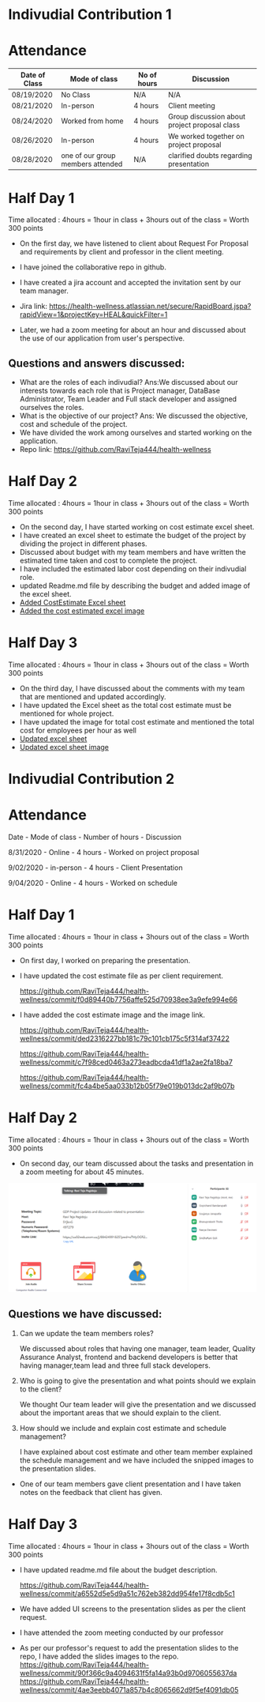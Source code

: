 # Indivudial Contribution 1
# Attendance

| Date of Class   | Mode of class | No of hours    | Discussion   | 
| --------------- | ------------- | -------------- | ------------ | 
| 08/19/2020      | No Class     |  N/A            | N/A             | 
| 08/21/2020      | In-person    | 4 hours         | Client meeting             | 
| 08/24/2020      | Worked from home | 4 hours     | Group discussion about project proposal class|
| 08/26/2020      | In-person   | 4 hours          | We worked together on project proposal          | 
| 08/28/2020      | one of our group members attended  | N/A        | clarified doubts regarding presentation      | 




# Half Day 1
Time allocated : 4hours = 1hour in class + 3hours out of the class = Worth 300 points

- On the first day, we have listened to client about Request For Proposal and requirements by client and professor in the client meeting.
- I have joined the collaborative repo in github.
- I have created a jira account and accepted the invitation sent by our team manager.

- Jira link: https://health-wellness.atlassian.net/secure/RapidBoard.jspa?rapidView=1&projectKey=HEAL&quickFilter=1

- Later, we had a zoom meeting for about an hour and discussed about the use of our application from user's perspective.
## Questions and answers discussed:
- What are the roles of each indivudial? Ans:We discussed about our interests towards each role that is Project manager, DataBase Administrator, Team Leader and Full stack developer and assigned ourselves the roles.
- What is the objective of our project? Ans: We discussed the objective, cost and schedule of the project.
- We have divided the work among ourselves and started working on the application.
- Repo link: https://github.com/RaviTeja444/health-wellness


# Half Day 2
Time allocated : 4hours = 1hour in class + 3hours out of the class = Worth 300 points

- On the second day, I have started working on cost estimate excel sheet.
- I have created an excel sheet to estimate the budget of the project by dividing the project in different phases.
- Discussed about budget with my team members and have written the estimated time taken and cost to complete the project. 
- I have included the estimated labor cost depending on their indivudial role.
- updated Readme.md file by describing the budget and added image of the excel sheet.
- [Added CostEstimate Excel sheet](https://github.com/RaviTeja444/health-wellness/commit/d516cc97f4f0a4d325b4cf264563c0c9f22c6b68)
- [Added the cost estimated excel image](https://github.com/RaviTeja444/health-wellness/commit/f7023b8c87daac02f7dd89e4d98b6fa63eeb75d9)

# Half Day 3
Time allocated : 4hours = 1hour in class + 3hours out of the class = Worth 300 points

- On the third day, I have discussed about the comments with my team that are mentioned and updated accordingly.
- I have updated the Excel sheet as the total cost estimate must be mentioned for whole project.
- I have updated the image for total cost estimate and mentioned the total cost for employees per hour as well
- [Updated excel sheet](https://github.com/RaviTeja444/health-wellness/commit/f23651031b2f32f299719fff1d787ede6e4942dd)
- [Updated excel sheet image](https://github.com/RaviTeja444/health-wellness/commit/62fa3296360ec276b77baec9c5057b2452b0a26c)


# Indivudial Contribution 2

# Attendance

Date         -   Mode of class    -	Number of hours	   -	 Discussion

8/31/2020    - 	Online  	-    4 hours	 -   Worked on project proposal

9/02/2020    -   in-person      -    4 hours     -    Client Presentation

9/04/2020    -  Online        -     4 hours      -   Worked on schedule

# Half Day 1
Time allocated : 4hours = 1hour in class + 3hours out of the class = Worth 300 points

- On first day, I worked on preparing the presentation.
- I have updated the cost estimate file as per client requirement. 
  
  https://github.com/RaviTeja444/health-wellness/commit/f0d89440b7756affe525d70938ee3a9efe994e66
- I have added the cost estimate image and the image link.
  
  https://github.com/RaviTeja444/health-wellness/commit/ded2316227bb181c79c101cb175c5f314af37422

  https://github.com/RaviTeja444/health-wellness/commit/c7f98ced0463a273eadbcda41df1a2ae2fa18ba7

  https://github.com/RaviTeja444/health-wellness/commit/fc4a4be5aa033b12b05f79e019b013dc2af9b07b

# Half Day 2
Time allocated : 4hours = 1hour in class + 3hours out of the class = Worth 300 points

- On second day, our team discussed about the tasks and presentation in a zoom meeting for about 45 minutes.

![ZoomImage](https://github.com/RaviTeja444/health-wellness/blob/master/Sindhu/zoom.PNG)

## Questions we have discussed:
1. Can we update the team members roles?
   
   We discussed about roles that having one manager, team leader, Quality Assurance Analyst, frontend and backend developers is better that having manager,team lead and three full stack developers.
1. Who is going to give the presentation and what points should we explain to the client?

   We thought Our team leader will give the presentation and we discussed about the important areas that we should explain to the client.
1. How should we include and explain cost estimate and schedule management?

   I have explained about cost estimate and other team member explained the schedule management and we have included the snipped images to the presentation slides.
- One of our team members gave client presentation and I have taken notes on the feedback that client has given.

# Half Day 3
Time allocated : 4hours = 1hour in class + 3hours out of the class = Worth 300 points

- I have updated readme.md file about the budget description.
  
  https://github.com/RaviTeja444/health-wellness/commit/a6552d5e5d9a51c762eb382dd954fe17f8cdb5c1
- We have added UI screens to the presentation slides as per the client request.
  
- I have attended the zoom meeting conducted by our professor
- As per our professor's request to add the presentation slides to the repo, I have added the slides images to the repo.
  https://github.com/RaviTeja444/health-wellness/commit/90f366c9a4094631f5fa14a93b0d9706055637da
  https://github.com/RaviTeja444/health-wellness/commit/4ae3eebb4071a857b4c8065662d9f5ef4091db05


  




